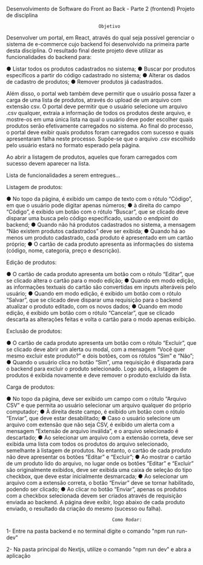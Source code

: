 Desenvolvimento de Software do Front ao Back - Parte 2 (frontend)
Projeto de disciplina

                                      Objetivo

Desenvolver um portal, em React, através do qual seja possível gerenciar o sistema de
e-commerce cujo backend foi desenvolvido na primeira parte desta disciplina. O resultado
final deste projeto deve utilizar as funcionalidades do backend para:

● Listar todos os produtos cadastrados no sistema;
● Buscar por produtos específicos a partir do código cadastrado no sistema;
● Alterar os dados de cadastro de produtos;
● Remover produtos já cadastrados.

Além disso, o portal web também deve permitir que o usuário possa fazer a carga de
uma lista de produtos, através do upload de um arquivo com extensão csv. O portal deve
permitir que o usuário selecione um arquivo .csv qualquer, extraia a informação de todos os
produtos deste arquivo, e mostre-os em uma única lista na qual o usuário deve poder escolher
quais produtos serão efetivamente carregados no sistema. Ao final do processo, o portal deve
exibir quais produtos foram carregados com sucesso e quais apresentaram falha neste
processo. Supõe-se que o arquivo .csv escolhido pelo usuário estará no formato esperado pela
página.

Ao abrir a listagem de produtos, aqueles que foram carregados com sucesso devem
aparecer na lista.


Lista de funcionalidades a serem entregues...

Listagem de produtos:

● No topo da página, é exibido um campo de texto com o rótulo “Código”, em que o
usuário pode digitar apenas números;
● à direita do campo “Código”, é exibido um botão com o rótulo “Buscar”, que se
clicado deve disparar uma busca pelo código especificado, usando o endpoint do
backend;
● Quando não há produtos cadastrados no sistema, a mensagem “Não existem produtos
cadastrados” deve ser exibida;
● Quando há ao menos um produto cadastrado, cada produto é apresentado em um
cartão próprio;
● O cartão de cada produto apresenta as informações do sistema (código, nome,
categoria, preço e descrição).

Edição de produtos:

● O cartão de cada produto apresenta um botão com o rótulo “Editar”, que se clicado
altera o cartão para o modo edição;
● Quando em modo edição, as informações textuais do cartão são convertidas em inputs
alteráveis pelo usuário;
● Quando em modo edição, é exibido um botão com o rótulo “Salvar”, que se clicado
deve disparar uma requisição para o backend atualizar o produto editado, com os
novos dados;
● Quando em modo edição, é exibido um botão com o rótulo “Cancelar”, que se clicado
descarta as alterações feitas e volta o cartão para o modo apenas exibição.

Exclusão de produtos:

● O cartão de cada produto apresenta um botão com o rótulo “Excluir”, que se clicado
deve abrir um alerta ou modal, com a mensagem “Você quer mesmo excluir este
produto?” e dois botões, com os rótulos “Sim” e “Não”;
● Quando o usuário clica no botão “Sim”, uma requisição é disparada para o backend
para excluir o produto selecionado. Logo após, a listagem de produtos é exibida
novamente e deve remover o produto excluído da lista.

Carga de produtos:

● No topo da página, deve ser exibido um campo com o rótulo “Arquivo CSV” e que
permita ao usuário selecionar um arquivo qualquer do próprio computador;
● À direita deste campo, é exibido um botão com o rótulo “Enviar”, que deve estar
desabilitado;
● Caso o usuário selecione um arquivo com extensão que não seja CSV, é exibido um
alerta com a mensagem “Extensão de arquivo inválida”, e o arquivo selecionado é
descartado;
● Ao selecionar um arquivo com a extensão correta, deve ser exibida uma lista com
todos os produtos do arquivo selecionado, semelhante à listagem de produtos. No
entanto, o cartão de cada produto não deve apresentar os botões “Editar” e “Excluir”;
● Ao mostrar o cartão de um produto lido do arquivo, no lugar onde os botões “Editar”
e “Excluir” são originalmente exibidos, deve ser exibida uma caixa de seleção do tipo
checkbox, que deve estar inicialmente desmarcada;
● Ao selecionar um arquivo com a extensão correta, o botão “Enviar” deve se tornar
habilitado, podendo ser clicado;
● Ao clicar no botão “Enviar”, apenas os produtos com a checkbox selecionada devem
ser criados através de requisição enviada ao backend. A página deve exibir, logo
abaixo de cada produto enviado, o resultado da criação do mesmo (sucesso ou falha).


                                           Como Rodar:

1- Entre na pasta backend e no terminal digite o comando "npm run run-dev"

2- Na pasta principal do Nextjs, utilize o comando "npm run dev" e abra a aplicação

